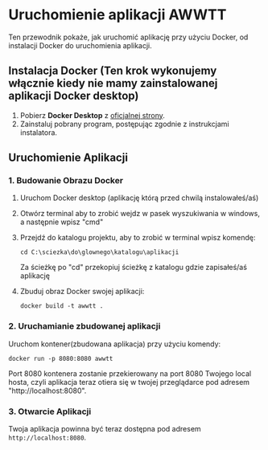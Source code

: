 # Uruchomienie aplikacji AWWTT

Ten przewodnik pokaże, jak uruchomić aplikację przy użyciu Docker, od instalacji Docker do uruchomienia aplikacji.

## Instalacja Docker (Ten krok wykonujemy włącznie kiedy nie mamy zainstalowanej aplikacji Docker desktop)

1. Pobierz **Docker Desktop** z [oficjalnej strony](https://www.docker.com/products/docker-desktop).
2. Zainstaluj pobrany program, postępując zgodnie z instrukcjami instalatora.

## Uruchomienie Aplikacji

### 1. Budowanie Obrazu Docker
1. Uruchom Docker desktop (aplikację którą przed chwilą instalowałeś/aś)
2. Otwórz terminal aby to zrobić wejdz w pasek wyszukiwania w windows, a następnie wpisz "cmd"
3. Przejdź do katalogu projektu, aby to zrobić w terminal wpisz komendę:
   ```
   cd C:\sciezka\do\glownego\katalogu\aplikacji
   ```
   Za ścieżkę po "cd" przekopiuj ścieżkę z katalogu gdzie zapisałeś/aś aplikację

4. Zbuduj obraz Docker swojej aplikacji:
   ```
   docker build -t awwtt .
   ```

### 2. Uruchamianie zbudowanej aplikacji
Uruchom kontener(zbudowana aplikacja) przy użyciu komendy:
```
docker run -p 8080:8080 awwtt
```
Port 8080 kontenera zostanie przekierowany na port 8080 Twojego local hosta, czyli aplikacja teraz otiera się w twojej przeglądarce pod adresem "http://localhost:8080".

### 3. Otwarcie Aplikacji
Twoja aplikacja powinna być teraz dostępna pod adresem `http://localhost:8080`.